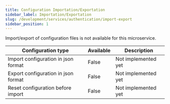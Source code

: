 ```yaml
---
title: Configuration Importation/Exportation
sidebar_label: Importation/Exportation
slug: /development/services/authentication/import-export
sidebar_position: 1
---
```


Import/export of configuration files is not available for this microservice.

| Configuration type | Available | Description |
| ------------------ | --------- | ----------- |
| Import configuration in json format | False | Not implemented yet |
| Export configuration in json format | False | Not implemented yet |
| Reset configuration before import | False | Not implemented yet |